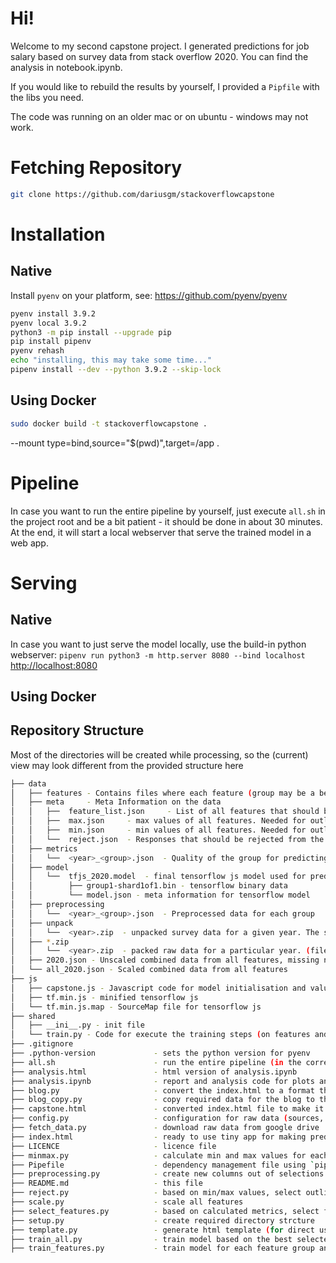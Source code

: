 # Hi!

Welcome to my second capstone project. I generated predictions for job salary based on survey data from stack overflow 2020. You can find the analysis in notebook.ipynb.


If you would like to rebuild the results by yourself, I provided a `Pipfile` with the libs you need.

The code was running on an older mac or on ubuntu - windows may not work.



# Fetching Repository

```bash
git clone https://github.com/dariusgm/stackoverflowcapstone 
```

# Installation
## Native


Install `pyenv` on your platform, see: https://github.com/pyenv/pyenv


```bash
pyenv install 3.9.2
pyenv local 3.9.2
python3 -m pip install --upgrade pip
pip install pipenv
pyenv rehash
echo "installing, this may take some time..."
pipenv install --dev --python 3.9.2 --skip-lock
```

## Using Docker

```bash
sudo docker build -t stackoverflowcapstone .


```
--mount type=bind,source="$(pwd)",target=/app .


# Pipeline
In case you want to run the entire pipeline by yourself, just execute `all.sh` in the project root and be a bit patient - it should be done in about 30 minutes. At the end, it will start a local webserver that serve the trained model in a web app.

# Serving
## Native

In case you want to just serve the model locally, use the build-in python webserver:
`pipenv run python3 -m http.server 8080 --bind localhost`
[http://localhost:8080](http://localhost:8080)


## Using Docker

   

## Repository Structure

Most of the directories will be created while processing, so the (current) view may look different from the provided structure here
```bash
├── data
│   ├── features - Contains files where each feature (group may be a better name) is stored
│   ├── meta     - Meta Information on the data
│   │   ├──  feature_list.json     - List of all features that should be considered when building up the final model (and for predictions)
│   │   ├──  max.json     - max values of all features. Needed for outlier detection and scaling.
│   │   ├──  min.json     - min values of all features. Needed for outlier detection and scaling.
│   │   └──  reject.json  - Responses that should be rejected from the dataset, as they are outliers.
│   ├── metrics
│   │   └──  <year>_<group>.json  - Quality of the group for predicting the salary (only based on this group)
│   ├── model
│   │   └──  tfjs_2020.model  - final tensorflow js model used for predictions
│   │        ├── group1-shard1of1.bin - tensorflow binary data
│   │        └── model.json - meta information for tensorflow model 
│   ├── preprocessing
│   │   └──  <year>_<group>.json  - Preprocessed data for each group
│   ├── unpack
│   │   └──  <year>.zip  - unpacked survey data for a given year. The structure is different for each year. (directories)
│   ├── *.zip
│   │   └──  <year>.zip  - packed raw data for a particular year. (files)
│   ├── 2020.json - Unscaled combined data from all features, missing na values
│   └── all_2020.json - Scaled combined data from all features
├── js
│   ├── capstone.js - Javascript code for model initialisation and value selection from user input
│   ├── tf.min.js - minified tensorflow js
│   └── tf.min.js.map - SourceMap file for tensorflow js
├── shared
│   ├── __ini__.py - init file
│   └── train.py - Code for execute the training steps (on features and on the full feature set)
├── .gitignore
├── .python-version             - sets the python version for pyenv
├── all.sh                      - run the entire pipeline (in the correct order) for create a model and serve the app
├── analysis.html               - html version of analysis.ipynb
├── analysis.ipynb              - report and analysis code for plots and some insides
├── blog.py                     - convert the index.html to a format that can be included in the pelican based blog
├── blog_copy.py                - copy required data for the blog to the correct place for serving by the blog
├── capstone.html               - converted index.html file to make it compatible for pelican blog
├── config.py                   - configuration for raw data (sources, exclusiveness and more)
├── fetch_data.py               - download raw data from google drive
├── index.html                  - ready to use tiny app for making predictions (without pelican code modifications)
├── LICENCE                     - licence file
├── minmax.py                   - calculate min and max values for each feature. required for scaling.
├── Pipefile                    - dependency management file using `pipenv`
├── preprocessing.py            - create new columns out of selections from the answers. respect categorical or numerical features.
├── README.md                   - this file
├── reject.py                   - based on min/max values, select outliers that should be rejected from the dataset
├── scale.py                    - scale all features
├── select_features.py          - based on calculated metrics, select features that should be used in final model
├── setup.py                    - create required directory strcture
├── template.py                 - generate html template (for direct usage)
├── train_all.py                - train model based on the best selected features
├── train_features.py           - train model for each feature group and write metrics
```
